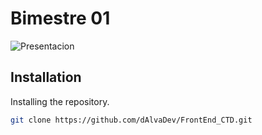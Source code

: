 # Bimestre 01
![Presentacion](https://i.ibb.co/2KWSrCx/Frontend.png "Presentacion")
## Installation

Installing the repository.

```sh
git clone https://github.com/dAlvaDev/FrontEnd_CTD.git

```
